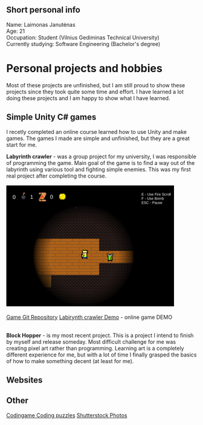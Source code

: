 ## Short personal info

Name: Laimonas Janutėnas 
<br />
Age: 21 
<br />
Occupation: Student (Vilnius Gediminas Technical University)
<br />
Currently studying: Software Engineering (Bachelor's degree) 
<br />

# Personal projects and hobbies

Most of these projects are unfinished, but I am still proud to show these projects since they took quite some time and effort. I have learned a lot doing these projects and I am happy to show what I have learned. 
<br />

## Simple Unity C# games

I recetly completed an online course learned how to use Unity and make games. The games I made are simple and unfinished, but they are a great start for me.
<br />

<b>Labyrinth crawler</b> - was a group project for my university, I was responsible of programming the game. Main goal of the game is to find a way out of the labyrinth using various tool and fighting simple enemies. This was my first real project after completing the course. 
<br />
<br />
![Image](crawler.png) 
<br /> 
<br />
[Game Git Repository](https://github.com/katinas15/Labyrinth_crawler)
[Labirynth crawler Demo](https://katinas15.itch.io/katinaslabyrinthcrawlerdemo) - online game DEMO 
<br /> 
<br />



<b>Block Hopper</b> - is my most recent project. This is a project I intend to finish by myself and release someday. Most difficult challenge for me was creating pixel art rather than programming. Learning art is a completely different experience for me, but with a lot of time I finally grasped the basics of how to make something decent (at least for me).
<br />

## Websites


## Other


[Codingame Coding puzzles](https://www.codingame.com/profile/df8e16abde9b88d3623eaf9f7e13f8899915731)
[Shutterstock Photos](https://www.shutterstock.com/g/laimisj?rid=177746324)



